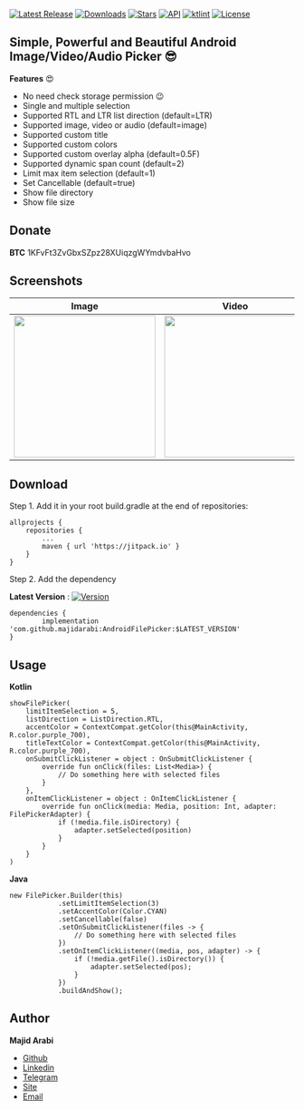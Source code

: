 [![Latest Release](https://jitpack.io/v/MajidArabi/AndroidFilePicker.svg)](https://jitpack.io/#MajidArabi/AndroidFilePicker)
[![Downloads](https://jitpack.io/v/MajidArabi/AndroidFilePicker/month.svg)](https://jitpack.io/#MajidArabi/AndroidFilePicker)
[![Stars](https://img.shields.io/github/stars/MajidArabi/AndroidFilePicker)](https://github.com/MajidArabi/AndroidFilePicker/stargazers)
[![API](https://img.shields.io/badge/API-21%2B-blue.svg?style=flat)](https://android-arsenal.com/api?level=21)
[![ktlint](https://img.shields.io/badge/code%20style-%E2%9D%A4-FF4081.svg)](https://ktlint.github.io/)
[![License](https://img.shields.io/badge/license-Apache%202-4EB1BA.svg)](https://www.apache.org/licenses/LICENSE-2.0.html)

## Simple, Powerful and Beautiful Android Image/Video/Audio Picker 😎
**Features** 😍
 - No need check storage permission 😉
 - Single and multiple selection
 - Supported RTL and LTR list direction (default=LTR)
 - Supported image, video or audio (default=image)
 - Supported custom title
 - Supported custom colors
 - Supported custom overlay alpha (default=0.5F)
 - Supported dynamic span count (default=2)
 - Limit max item selection (default=1)
 - Set Cancellable (default=true)
 - Show file directory
 - Show file size

## Donate

**BTC**
 1KFvFt3ZvGbxSZpz28XUiqzgWYmdvbaHvo

## Screenshots

| Image | Video | Audio
|--|--|--|
| <img src="https://github.com/MajidArabi/FilePicker/blob/master/screenshots/image.png" width="250" /> | <img src="https://github.com/MajidArabi/FilePicker/blob/master/screenshots/video.png" width="250" /> | <img src="https://github.com/MajidArabi/FilePicker/blob/master/screenshots/audio.png" width="250" />

## Download

Step 1. Add it in your root build.gradle at the end of repositories:

	allprojects {
		repositories {
			...
			maven { url 'https://jitpack.io' }
		}
	}
  
Step 2. Add the dependency

**Latest Version** : [![Version](https://jitpack.io/v/MajidArabi/AndroidFilePicker.svg)](https://jitpack.io/#MajidArabi/AndroidFilePicker)

	dependencies {
	        implementation 'com.github.majidarabi:AndroidFilePicker:$LATEST_VERSION'
	}

## Usage

**Kotlin**

	showFilePicker(
        limitItemSelection = 5,
        listDirection = ListDirection.RTL,
        accentColor = ContextCompat.getColor(this@MainActivity, R.color.purple_700),
        titleTextColor = ContextCompat.getColor(this@MainActivity, R.color.purple_700),
        onSubmitClickListener = object : OnSubmitClickListener {
            override fun onClick(files: List<Media>) {
                // Do something here with selected files
            }
        },
        onItemClickListener = object : OnItemClickListener {
            override fun onClick(media: Media, position: Int, adapter: FilePickerAdapter) {
                if (!media.file.isDirectory) {
                    adapter.setSelected(position)
                }
            }
        }
    )
	
**Java**
	
	new FilePicker.Builder(this)
                .setLimitItemSelection(3)
                .setAccentColor(Color.CYAN)
                .setCancellable(false)
                .setOnSubmitClickListener(files -> {
                    // Do something here with selected files
                })
                .setOnItemClickListener((media, pos, adapter) -> {
                    if (!media.getFile().isDirectory()) {
                        adapter.setSelected(pos);
                    }
                })
                .buildAndShow();

## Author

**Majid Arabi**
- [Github](https://github.com/MajidArabi)
- [Linkedin](https://www.linkedin.com/in/majid-arabi-673855129/)
- [Telegram](https://t.me/one_developer)
- [Site](http://one-developer.ir)
- [Email](mailto:majidarabi73@gmail.com)
